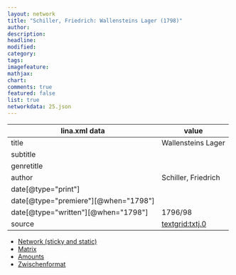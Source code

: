 ```yaml
---
layout: network
title: "Schiller, Friedrich: Wallensteins Lager (1798)"
author:
description:
headline:
modified:
category:
tags:
imagefeature: 
mathjax: 
chart: 
comments: true
featured: false
list: true
networkdata: 25.json
---
```

lina.xml data  | value
------------- | -------------
title|Wallensteins Lager
subtitle|
genretitle|
author|Schiller, Friedrich
date[@type="print"]|
date[@type="premiere"][@when="1798"]|
date[@type="written"][@when="1798"]|1796/98
source|[textgrid:txtj.0](https://textgridlab.org/1.0/tgcrud-public/rest/textgrid:txtj.0/data)



* [Network (sticky and static)](/network25)
* [Matrix](/matrix25)
* [Amounts](/amounts25)
* [Zwischenformat](/lina25 )
